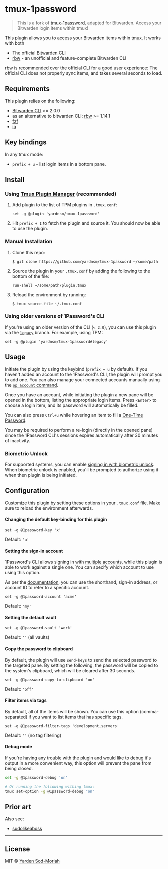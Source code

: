 # tmux-1password

> This is a fork of [tmux-1password](https://github.com/yardnsm/tmux-1password/), adapted for Bitwarden.
> Access your Bitwarden login items within tmux!

This plugin allows you to access your Bitwarden items within tmux.
It works with both
- The official [Bitwarden CLI](https://bitwarden.com/help/cli/)
- [rbw](https://github.com/doy/rbw) - an unofficial and feature-complete Bitwarden CLI

rbw is recommended over the official CLI for a good user experience:
The official CLI does not properly sync items, and takes several seconds to load.

## Requirements

This plugin relies on the following:

- [Bitwarden CLI](https://developer.1password.com/docs/cli) >= 2.0.0
- as an alternative to bitwarden CLI: [rbw](https://github.com/doy/rbw) >= 1.14.1
- [fzf](https://github.com/junegunn/fzf)
- [jq](https://stedolan.github.io/jq/)

## Key bindings

In any tmux mode:

- `prefix + u` - list login items in a bottom pane.

## Install

### Using [Tmux Plugin Manager](https://github.com/tmux-plugins/tpm) (recommended)

1. Add plugin to the list of TPM plugins in `.tmux.conf`:

    ```
    set -g @plugin 'yardnsm/tmux-1password'
    ```

2. Hit `prefix + I` to fetch the plugin and source it. You should now be able to use the plugin.

### Manual Installation

1. Clone this repo:

    ```console
    $ git clone https://github.com/yardnsm/tmux-1password ~/some/path
    ```

2. Source the plugin in your `.tmux.conf` by adding the following to the bottom of the file:

    ```
    run-shell ~/some/path/plugin.tmux
    ```

3. Reload the environment by running:

    ```console
    $ tmux source-file ~/.tmux.conf
    ```

### Using older versions of 1Password's CLI

If you're using an older version of the CLI (`< 2.0`), you can use this plugin via the
[`legacy`](https://github.com/yardnsm/tmux-1password/tree/legacy) branch. For example, using TPM:

```
set -g @plugin 'yardnsm/tmux-1password#legacy'
```

## Usage

Initiate the plugin by using the keybind (`prefix + u` by default). If you haven't added an account
to the 1Password's CLI, the plugin will prompt you to add one. You can also manage your connected
accounts manually using the [`op account`
command](https://developer.1password.com/docs/cli/reference/management-commands/account).

Once you have an account, while initiating the plugin a new pane will be opened in the bottom,
listing the appropriate login items. Press `<Enter>` to choose a login item, and its password will
automatically be filled.

You can also press `Ctrl+u` while hovering an item to fill a [One-Time
Password](https://support.1password.com/one-time-passwords/).

You may be required to perform a re-login (directly in the opened pane) since the 1Password CLI's
sessions expires automatically after 30 minutes of inactivity.

### Biometric Unlock

For supported systems, you can enable [signing in with biometric
unlock](https://developer.1password.com/docs/cli/about-biometric-unlock). When biometric unlock is
enabled, you'll be prompted to authorize using it when then plugin is being initiated.

## Configuration

Customize this plugin by setting these options in your `.tmux.conf` file. Make sure to reload the
environment afterwards.

#### Changing the default key-binding for this plugin

```
set -g @1password-key 'x'
```

Default: `'u'`

#### Setting the sign-in account

1Password's CLI allows signing in with [multiple
accounts](https://developer.1password.com/docs/cli/use-multiple-accounts/), while this plugin is
able to work against a single one. You can specify which account to use using this option.

As per the
[documentation](https://developer.1password.com/docs/cli/use-multiple-accounts/#find-an-account-shorthand-and-id),
you can use the shorthand, sign-in address, or account ID to refer to a specific account.

```
set -g @1password-account 'acme'
```

Default: `'my'`

#### Setting the default vault

```
set -g @1password-vault 'work'
```

Default: `''` (all vaults)

#### Copy the password to clipboard

By default, the plugin will use `send-keys` to send the selected password to the targeted pane. By
setting the following, the password will be copied to the system's clipboard, which will be cleared
after 30 seconds.

```
set -g @1password-copy-to-clipboard 'on'
```

Default: `'off'`

#### Filter items via tags

By default, all of the items will be shown. You can use this option (comma-separated) if you want to
list items that has specific tags.

```
set -g @1password-filter-tags 'development,servers'
```

Default: `''` (no tag filtering)

#### Debug mode

If you're having any trouble with the plugin and would like to debug it's output in a more
convenient way, this option will prevent the pane from being closed.

```sh
set -g @1password-debug 'on'

# Or running the following withing tmux:
tmux set-option -g @1password-debug "on"

```

## Prior art

Also see:

- [sudolikeaboss](https://github.com/ravenac95/sudolikeaboss)

---

## License

MIT © [Yarden Sod-Moriah](http://yardnsm.net/)
